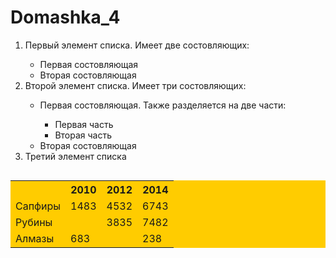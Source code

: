 # Domashka_4
<!DOCTYPE html>
<html lang="en">
<head>
    <meta charset="UTF-8">
    <meta http-equiv="X-UA-Compatible" content="IE=edge">
    <meta name="viewport" content="width=device-width, initial-scale=1.0">
    <title>4-сабак</title>
</head>
<body>
    <ol>
        <li>Первый элемент списка. Имеет две состовляющих:</li>
        <ul type="circle">
            <li>Первая состовляющая</li>
            <li>Вторая состовляющая</li>            
          </ul>
        <li>Второй элемент списка. Имеет три состовляющих:</li>
        <ul type="circle">
            <li>Первая состовляющая. Также разделяется на две части:                 
            </li>
            <ul type="square">
                <li>Первая часть</li>
                <li>Вторая часть</li>        
             </ul>
            <li>Вторая состовляющая</li>      
         </ul>
        <li>Третий элемент списка</li>                             
    </ol>
        <table align="left" width="600" bgcolor="#ffcc00">
           <tbody>
            <tr>
                <td></td>
                <th>2010</th>
                <th>2012</th>
                <th>2014</th>
            </tr>
            <tr>
                <td>Сапфиры</td>
                <td>1483</td>
                <td>4532</td>
                <td>6743</td>
            </tr>
            <tr>
                <td>Рубины</td>
                <td></td>
                <td>3835</td>
                <td>7482</td>                
            </tr>
            <tr>
                <td>Алмазы</td>
                <td>683</td>
                <td></td>
                <td>238</td>
            </tr>
         </tbody>
        </table>     
</body>
</html>
